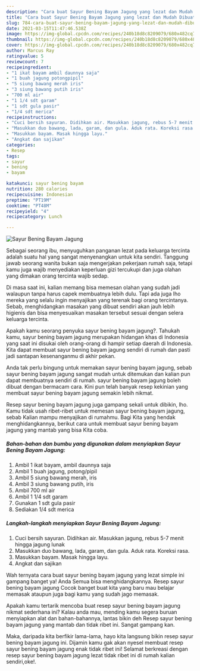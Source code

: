 ```yaml
---
description: "Cara buat Sayur Bening Bayam Jagung yang lezat dan Mudah Dibuat"
title: "Cara buat Sayur Bening Bayam Jagung yang lezat dan Mudah Dibuat"
slug: 784-cara-buat-sayur-bening-bayam-jagung-yang-lezat-dan-mudah-dibuat
date: 2021-03-15T11:47:46.538Z
image: https://img-global.cpcdn.com/recipes/240b18d8c8209079/680x482cq70/sayur-bening-bayam-jagung-foto-resep-utama.jpg
thumbnail: https://img-global.cpcdn.com/recipes/240b18d8c8209079/680x482cq70/sayur-bening-bayam-jagung-foto-resep-utama.jpg
cover: https://img-global.cpcdn.com/recipes/240b18d8c8209079/680x482cq70/sayur-bening-bayam-jagung-foto-resep-utama.jpg
author: Marcus Ray
ratingvalue: 5
reviewcount: 7
recipeingredient:
- "1 ikat bayam ambil daunnya saja"
- "1 buah jagung potongpipil"
- "5 siung bawang merah iris"
- "3 siung bawang putih iris"
- "700 ml air"
- "1 1/4 sdt garam"
- "1 sdt gula pasir"
- "1/4 sdt merica"
recipeinstructions:
- "Cuci bersih sayuran. Didihkan air. Masukkan jagung, rebus 5-7 menit hingga jagung lunak"
- "Masukkan duo bawang, lada, garam, dan gula. Aduk rata. Koreksi rasa."
- "Masukkan bayam. Masak hingga layu."
- "Angkat dan sajikan"
categories:
- Resep
tags:
- sayur
- bening
- bayam

katakunci: sayur bening bayam 
nutrition: 280 calories
recipecuisine: Indonesian
preptime: "PT19M"
cooktime: "PT48M"
recipeyield: "4"
recipecategory: Lunch

---
```



![Sayur Bening Bayam Jagung](https://img-global.cpcdn.com/recipes/240b18d8c8209079/680x482cq70/sayur-bening-bayam-jagung-foto-resep-utama.jpg)

Sebagai seorang ibu, menyuguhkan panganan lezat pada keluarga tercinta adalah suatu hal yang sangat menyenangkan untuk kita sendiri. Tanggung jawab seorang  wanita bukan saja mengerjakan pekerjaan rumah saja, tetapi kamu juga wajib menyediakan keperluan gizi tercukupi dan juga olahan yang dimakan orang tercinta wajib sedap.

Di masa  saat ini, kalian memang bisa memesan olahan yang sudah jadi walaupun tanpa harus capek membuatnya lebih dulu. Tapi ada juga lho mereka yang selalu ingin menyajikan yang terenak bagi orang tercintanya. Sebab, menghidangkan masakan yang dibuat sendiri akan jauh lebih higienis dan bisa menyesuaikan masakan tersebut sesuai dengan selera keluarga tercinta. 



Apakah kamu seorang penyuka sayur bening bayam jagung?. Tahukah kamu, sayur bening bayam jagung merupakan hidangan khas di Indonesia yang saat ini disukai oleh orang-orang di hampir setiap daerah di Indonesia. Kita dapat membuat sayur bening bayam jagung sendiri di rumah dan pasti jadi santapan kesenanganmu di akhir pekan.

Anda tak perlu bingung untuk memakan sayur bening bayam jagung, sebab sayur bening bayam jagung sangat mudah untuk ditemukan dan kalian pun dapat membuatnya sendiri di rumah. sayur bening bayam jagung boleh dibuat dengan bermacam cara. Kini pun telah banyak resep kekinian yang membuat sayur bening bayam jagung semakin lebih nikmat.

Resep sayur bening bayam jagung juga gampang sekali untuk dibikin, lho. Kamu tidak usah ribet-ribet untuk memesan sayur bening bayam jagung, sebab Kalian mampu menyajikan di rumahmu. Bagi Kita yang hendak menghidangkannya, berikut cara untuk membuat sayur bening bayam jagung yang mantab yang bisa Kita coba.

<!--inarticleads1-->

##### Bahan-bahan dan bumbu yang digunakan dalam menyiapkan Sayur Bening Bayam Jagung:

1. Ambil 1 ikat bayam, ambil daunnya saja
1. Ambil 1 buah jagung, potong/pipil
1. Ambil 5 siung bawang merah, iris
1. Ambil 3 siung bawang putih, iris
1. Ambil 700 ml air
1. Ambil 1 1/4 sdt garam
1. Gunakan 1 sdt gula pasir
1. Sediakan 1/4 sdt merica




<!--inarticleads2-->

##### Langkah-langkah menyiapkan Sayur Bening Bayam Jagung:

1. Cuci bersih sayuran. Didihkan air. Masukkan jagung, rebus 5-7 menit hingga jagung lunak
1. Masukkan duo bawang, lada, garam, dan gula. Aduk rata. Koreksi rasa.
1. Masukkan bayam. Masak hingga layu.
1. Angkat dan sajikan




Wah ternyata cara buat sayur bening bayam jagung yang lezat simple ini gampang banget ya! Anda Semua bisa menghidangkannya. Resep sayur bening bayam jagung Cocok banget buat kita yang baru mau belajar memasak ataupun juga bagi kamu yang sudah jago memasak.

Apakah kamu tertarik mencoba buat resep sayur bening bayam jagung nikmat sederhana ini? Kalau anda mau, mending kamu segera buruan menyiapkan alat dan bahan-bahannya, lantas bikin deh Resep sayur bening bayam jagung yang mantab dan tidak ribet ini. Sangat gampang kan. 

Maka, daripada kita berfikir lama-lama, hayo kita langsung bikin resep sayur bening bayam jagung ini. Dijamin kamu gak akan nyesel membuat resep sayur bening bayam jagung enak tidak ribet ini! Selamat berkreasi dengan resep sayur bening bayam jagung lezat tidak ribet ini di rumah kalian sendiri,oke!.

